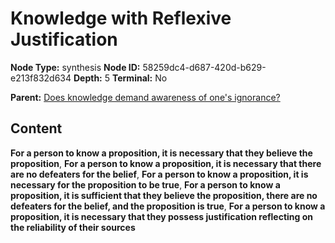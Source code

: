 # Knowledge with Reflexive Justification

**Node Type:** synthesis
**Node ID:** 58259dc4-d687-420d-b629-e213f832d634
**Depth:** 5
**Terminal:** No

**Parent:** [Does knowledge demand awareness of one's ignorance?](does-knowledge-demand-awareness-of-ones-ignorance-antithesis-8455dbf4-5c0c-4fa0-b89f-ef5839b2c22a.md)

## Content

**For a person to know a proposition, it is necessary that they believe the proposition**, **For a person to know a proposition, it is necessary that there are no defeaters for the belief**, **For a person to know a proposition, it is necessary for the proposition to be true**, **For a person to know a proposition, it is sufficient that they believe the proposition, there are no defeaters for the belief, and the proposition is true**, **For a person to know a proposition, it is necessary that they possess justification reflecting on the reliability of their sources**
